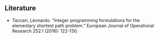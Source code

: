 ## Literature
- Taccari, Leonardo. "Integer programming formulations for the elementary shortest path problem." European Journal of Operational Research 252.1 (2016): 122-130.
